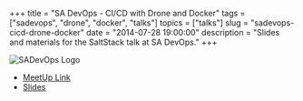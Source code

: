 +++
title = "SA DevOps - CI/CD with Drone and Docker"
tags = ["sadevops", "drone", "docker", "talks"]
topics = ["talks"]
slug = "sadevops-cicd-drone-docker"
date = "2014-07-28 19:00:00"
description = "Slides and materials for the SaltStack talk at SA DevOps."
+++

![SADevOps Logo](/images/SADevOps.png)

* [MeetUp Link](http://www.meetup.com/SanAntonioDevOps/events/192818802/)
* [Slides](/slides/sadevops-cicd-drone-docker.pdf)

